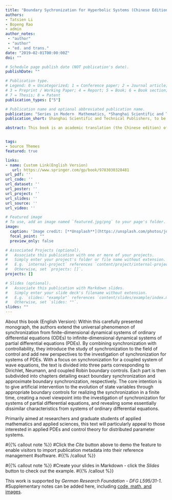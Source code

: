 ```yaml
---
title: "Boundary Sychronization for Hyperbolic Systems (Chinese Edition)"
authors:
- Tatsien Li
- Bopeng Rao
- admin
author_notes:
 - "author"
 - "author"
 - "ed. and trans."
date: "2019–02-01T00:00:00Z"
doi: ""

# Schedule page publish date (NOT publication's date).
publishDate: ""

# Publication type.
# Legend: 0 = Uncategorized; 1 = Conference paper; 2 = Journal article;
# 3 = Preprint / Working Paper; 4 = Report; 5 = Book; 6 = Book section;
# 7 = Thesis; 8 = Patent
publication_types: ["5"]

# Publication name and optional abbreviated publication name.
publication: "Series in Modern  Mathematics, *Shanghai Scientific and Technical Publishers*"
publication_short: Shanghai Scientific and Technical Publishers, to be published

abstract: This book is an academic translation (the Chinese edition) of the book of Tatsien Li and  Bopeng Rao, *Boundary Sychronization for Hyperbolic Systems, Progress in Nonlinear Differential Equations and Their Applications (PNLDE), Subseries in Control, Volume 94,  Birkhäuser.* 


tags:
- Source Themes
featured: true

links:
- name: Custom Link(English Version)
   url: https://www.springer.com/gp/book/9783030328481
url_pdf: ''
url_code: ''
url_dataset: ''
url_poster: ''
url_project: ''
url_slides: ''
url_source: ''
url_video: ''

# Featured image
# To use, add an image named `featured.jpg/png` to your page's folder. 
image:
  caption: 'Image credit: [**Unsplash**](https://unsplash.com/photos/jdD8gXaTZsc)'
  focal_point: ""
  preview_only: false

# Associated Projects (optional).
#   Associate this publication with one or more of your projects.
#   Simply enter your project's folder or file name without extension.
#   E.g. `internal-project` references `content/project/internal-project/index.md`.
#   Otherwise, set `projects: []`.
projects: []

# Slides (optional).
#   Associate this publication with Markdown slides.
#   Simply enter your slide deck's filename without extension.
#   E.g. `slides: "example"` references `content/slides/example/index.md`.
#   Otherwise, set `slides: ""`.
slides: ""
---
```

About this book (English Version):
Within this carefully presented monograph, the authors extend the universal phenomenon of synchronization from finite-dimensional dynamical systems of ordinary differential equations (ODEs) to infinite-dimensional dynamical systems of partial differential equations (PDEs). By combining synchronization with controllability, they introduce the study of synchronization to the field of control and add new perspectives to the investigation of synchronization for systems of PDEs. With a focus on synchronization for a coupled system of wave equations, the text is divided into three parts corresponding to Dirichlet, Neumann, and coupled Robin boundary controls. Each part is then subdivided into chapters detailing exact boundary synchronization and approximate boundary synchronization, respectively. The core intention is to give artificial intervention to the evolution of state variables through appropriate boundary controls for realizing the synchronization in a finite time, creating a novel viewpoint into the investigation of synchronization for systems of partial differential equations, and revealing some essentially dissimilar characteristics from systems of ordinary differential equations. 

Primarily aimed at researchers and graduate students of applied mathematics and applied sciences, this text will particularly appeal to those interested in applied PDEs and control theory for distributed parameter systems. 


#{{% callout note %}}
#Click the *Cite* button above to demo the feature to enable visitors to import publication metadata into their reference management #software.
#{{% /callout %}}

#{{% callout note %}}
#Create your slides in Markdown - click the *Slides* button to check out the example.
#{{% /callout %}}

This work is supported by *German Research Foundation - DFG L595/31-1*. 
#Supplementary notes can be added here, including [code, math, and images](https://wowchemy.com/docs/writing-markdown-latex/).
